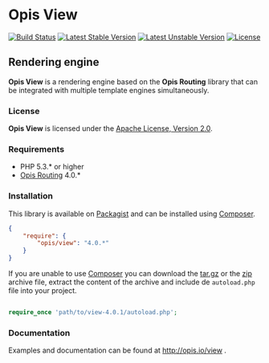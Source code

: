 Opis View
=========
[![Build Status](https://travis-ci.org/opis/view.svg?branch=master)](https://travis-ci.org/opis/view)
[![Latest Stable Version](https://poser.pugx.org/opis/view/version.png)](https://packagist.org/packages/opis/view)
[![Latest Unstable Version](https://poser.pugx.org/opis/view/v/unstable.png)](//packagist.org/packages/opis/view)
[![License](https://poser.pugx.org/opis/view/license.png)](https://packagist.org/packages/opis/view)

Rendering engine
--------------
**Opis View** is a rendering engine based on the **Opis Routing** library that can be integrated with multiple template engines simultaneously.

### License

**Opis View** is licensed under the [Apache License, Version 2.0](http://www.apache.org/licenses/LICENSE-2.0). 

### Requirements

* PHP 5.3.* or higher
* [Opis Routing](http://www.opis.io/routing) 4.0.*

### Installation

This library is available on [Packagist](https://packagist.org/packages/opis/view) and can be installed using [Composer](http://getcomposer.org).

```json
{
    "require": {
        "opis/view": "4.0.*"
    }
}
```

If you are unable to use [Composer](http://getcomposer.org) you can download the
[tar.gz](https://github.com/opis/view/archive/4.0.1.tar.gz) or the [zip](https://github.com/opis/view/archive/4.0.1.zip)
archive file, extract the content of the archive and include de `autoload.php` file into your project. 

```php

require_once 'path/to/view-4.0.1/autoload.php';

```

### Documentation

Examples and documentation can be found at http://opis.io/view .
